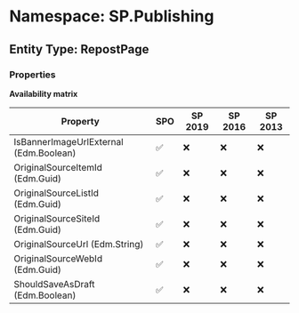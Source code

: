 # Namespace: SP.Publishing

## Entity Type: RepostPage

### Properties

**Availability matrix**

Property | SPO | SP 2019 | SP 2016 | SP 2013
----------|-----|---------|---------|--------
IsBannerImageUrlExternal (Edm.Boolean) | ✅ | ❌ | ❌ | ❌
OriginalSourceItemId (Edm.Guid) | ✅ | ❌ | ❌ | ❌
OriginalSourceListId (Edm.Guid) | ✅ | ❌ | ❌ | ❌
OriginalSourceSiteId (Edm.Guid) | ✅ | ❌ | ❌ | ❌
OriginalSourceUrl (Edm.String) | ✅ | ❌ | ❌ | ❌
OriginalSourceWebId (Edm.Guid) | ✅ | ❌ | ❌ | ❌
ShouldSaveAsDraft (Edm.Boolean) | ✅ | ❌ | ❌ | ❌

